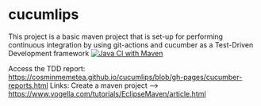 # cucumlips
This project is a basic maven project that is set-up for performing continuous integration by using git-actions and cucumber as a Test-Driven Development framework
[![Java CI with Maven](https://github.com/cosminmemetea/cucumlips/actions/workflows/maven.yml/badge.svg?branch=master)](https://github.com/cosminmemetea/cucumlips/actions/workflows/maven.yml)

Access the TDD report: https://cosminmemetea.github.io/cucumlips/blob/gh-pages/cucumber-reports.html
Links:
Create a maven project --> https://www.vogella.com/tutorials/EclipseMaven/article.html 
